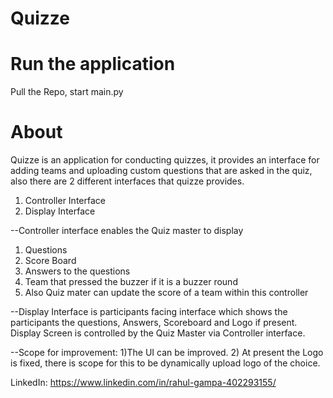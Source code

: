# Quizze
# Run the application
Pull the Repo, start main.py

# About
Quizze is an application for conducting quizzes, it provides an interface for adding teams and uploading custom questions that are asked in the quiz, 
also there are 2 different interfaces that quizze provides.
1) Controller Interface
2) Display Interface

--Controller interface enables the Quiz master to display
1) Questions 
2) Score Board
3) Answers to the questions
4) Team that pressed the buzzer if it is a buzzer round
5) Also Quiz mater can update the score of a team within this controller

--Display Interface is participants facing interface which shows the participants the questions, Answers, Scoreboard and Logo if present. Display Screen is controlled by the Quiz Master via Controller interface.

--Scope for improvement: 
1)The UI can be improved.
2) At present the Logo is fixed, there is scope for this to be dynamically upload logo of the choice.

LinkedIn: https://www.linkedin.com/in/rahul-gampa-402293155/
